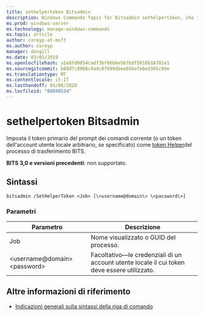 ```yaml
---
title: sethelpertoken Bitsadmin
description: Windows Commands Topic for Bitsadmin sethelpertoken, che imposta il token primario del prompt dei comandi corrente (o un token dell'account utente locale arbitrario, se specificato) come token helper del processo di trasferimento BITS.
ms.prod: windows-server
ms.technology: manage-windows-commands
ms.topic: article
author: coreyp-at-msft
ms.author: coreyp
manager: dongill
ms.date: 03/01/2019
ms.openlocfilehash: a1e8fd0054cadf3bf06b6e5b7bdf5010b18781e1
ms.sourcegitcommit: b00d7c8968c4adc8f699dbee694afe6ed36bc9de
ms.translationtype: MT
ms.contentlocale: it-IT
ms.lasthandoff: 04/08/2020
ms.locfileid: "80849534"
---
```

# <a name="bitsadmin-sethelpertoken"></a>sethelpertoken Bitsadmin

Imposta il token primario del prompt dei comandi corrente (o un token dell'account utente locale arbitrario, se specificato) come [token Helper](/windows/desktop/bits/helper-tokens-for-bits-transfer-jobs)del processo di trasferimento BITS.

**BITS 3,0 e versioni precedenti**: non supportato.

## <a name="syntax"></a>Sintassi

```
bitsadmin /SetHelperToken <Job> [\<username@domain\> \<password\>]
```

### <a name="parameters"></a>Parametri

|Parametro|Descrizione|
|---------|-----------|
|Job|Nome visualizzato o GUID del processo.|
|\<username@domain\> \<password\>|Facoltativo&mdash;le credenziali di un account utente locale il cui token deve essere utilizzato.|

## <a name="additional-references"></a>Altre informazioni di riferimento

- [Indicazioni generali sulla sintassi della riga di comando](command-line-syntax-key.md)
